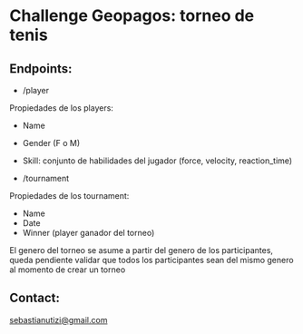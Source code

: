 # Challenge Geopagos: torneo de tenis

## Endpoints:

- /player

Propiedades de los players:
 - Name
 - Gender (F o M)
 - Skill: conjunto de habilidades del jugador (force, velocity, reaction_time)

- /tournament

Propiedades de los tournament:
 - Name
 - Date
 - Winner (player ganador del torneo)

 El genero del torneo se asume a partir del genero de los participantes, queda pendiente validar que todos los participantes sean del mismo genero al momento de crear un torneo

## Contact:

sebastianutizi@gmail.com